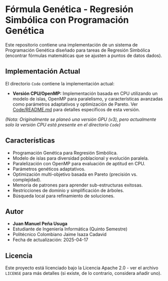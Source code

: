 # Fórmula Genética - Regresión Simbólica con Programación Genética

Este repositorio contiene una implementación de un sistema de Programación Genética diseñado para tareas de Regresión Simbólica (encontrar fórmulas matemáticas que se ajusten a puntos de datos dados).

## Implementación Actual

El directorio `Code` contiene la implementación actual:

* **Versión CPU/OpenMP:** Implementación basada en CPU utilizando un modelo de islas, OpenMP para paralelismo, y características avanzadas como parámetros adaptativos y optimización de Pareto. Ver [Code/README.md](Code/README.md) para detalles específicos de esta versión.

*(Nota: Originalmente se planeó una versión GPU (v3), pero actualmente solo la versión CPU está presente en el directorio `Code`)*

## Características

* Programación Genética para Regresión Simbólica.
* Modelo de islas para diversidad poblacional y evolución paralela.
* Paralelización con OpenMP para evaluación de aptitud en CPU.
* Parámetros genéticos adaptativos.
* Optimización multi-objetivo basada en Pareto (precisión vs. complejidad).
* Memoria de patrones para aprender sub-estructuras exitosas.
* Restricciones de dominio y simplificación de árboles.
* Búsqueda local para refinamiento de soluciones.

## Autor

* **Juan Manuel Peña Usuga**
* Estudiante de Ingeniería Informática (Quinto Semestre)
* Politécnico Colombiano Jaime Isaza Cadavid
* Fecha de actualización: 2025-04-17

## Licencia

Este proyecto está licenciado bajo la Licencia Apache 2.0 - ver el archivo `LICENSE` para más detalles (si existe, de lo contrario, considera añadir uno).